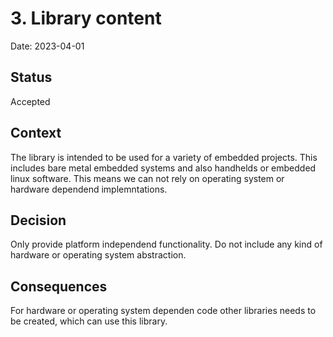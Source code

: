 # 3. Library content

Date: 2023-04-01

## Status

Accepted

## Context

The library is intended to be used for a variety of embedded projects. This 
includes bare metal embedded systems and also handhelds or embedded linux 
software. This means we can not rely on operating system or hardware dependend 
implemntations.

## Decision

Only provide platform independend functionality. Do not include any kind of 
hardware or operating system abstraction.

## Consequences

For hardware or operating system dependen code other libraries needs to be 
created, which can use this library.
